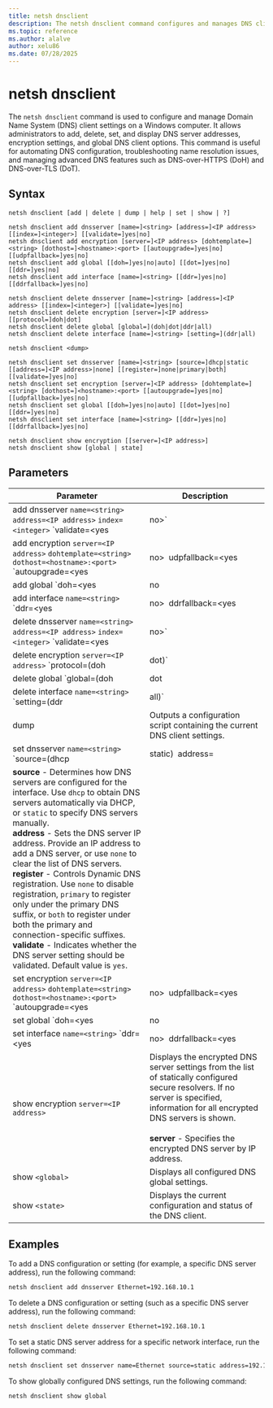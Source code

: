 ```yaml
---
title: netsh dnsclient
description: The netsh dnsclient command configures and manages DNS client settings in Windows.
ms.topic: reference
ms.author: alalve
author: xelu86
ms.date: 07/28/2025
---
```


# netsh dnsclient

The `netsh dnsclient` command is used to configure and manage Domain Name System (DNS) client settings on a Windows computer. It allows administrators to add, delete, set, and display DNS server addresses, encryption settings, and global DNS client options. This command is useful for automating DNS configuration, troubleshooting name resolution issues, and managing advanced DNS features such as DNS-over-HTTPS (DoH) and DNS-over-TLS (DoT).

## Syntax

```
netsh dnsclient [add | delete | dump | help | set | show | ?]
```

```
netsh dnsclient add dnsserver [name=]<string> [address=]<IP address> [[index=]<integer>] [[validate=]yes|no]
netsh dnsclient add encryption [server=]<IP address> [dohtemplate=]<string> [dothost=]<hostname>:<port> [[autoupgrade=]yes|no] [[udpfallback=]yes|no]
netsh dnsclient add global [[doh=]yes|no|auto] [[dot=]yes|no] [[ddr=]yes|no]
netsh dnsclient add interface [name=]<string> [[ddr=]yes|no] [[ddrfallback=]yes|no]
```

```
netsh dnsclient delete dnsserver [name=]<string> [address=]<IP address> [[index=]<integer>] [[validate=]yes|no]
netsh dnsclient delete encryption [server=]<IP address> [[protocol=]doh|dot]
netsh dnsclient delete global [global=](doh|dot|ddr|all)
netsh dnsclient delete interface [name=]<string> [setting=](ddr|all)
```

```
netsh dnsclient <dump>
```

```
netsh dnsclient set dnsserver [name=]<string> [source=]dhcp|static [[address=]<IP address>|none] [[register=]none|primary|both] [[validate=]yes|no]
netsh dnsclient set encryption [server=]<IP address> [dohtemplate=]<string> [dothost=]<hostname>:<port> [[autoupgrade=]yes|no] [[udpfallback=]yes|no]
netsh dnsclient set global [[doh=]yes|no|auto] [[dot=]yes|no] [[ddr=]yes|no]
netsh dnsclient set interface [name=]<string> [[ddr=]yes|no] [[ddrfallback=]yes|no]
```

```
netsh dnsclient show encryption [[server=]<IP address>]
netsh dnsclient show [global | state]
```

## Parameters

| Parameter | Description |
|--|--|
| add dnsserver `name=<string>` `address=<IP address>` `index=<integer>` `validate=<yes|no>` | Adds a new DNS server IP address to the statically configured list. By default, the DNS server is appended to the end of the list. If an index is specified, the server is inserted at that position, shifting other entries as needed. If DNS servers were previously assigned via DHCP, the new address replaces the existing list. When the validate option is set to `yes`, the newly added DNS server is validated. <br><br> **name** - The name or index of the network interface to which the DNS server is added. <br> **address** - The IP address of the DNS server to add. <br> **index** - Sets the order of preference for the DNS server address. <br> **validate** - Determines whether the DNS server address should be validated. Defaults to `yes`. |
| add encryption `server=<IP address>` `dohtemplate=<string>` `dothost=<hostname>:<port>` `autoupgrade=<yes|no>` `udpfallback=<yes|no>` | Adds a new encrypted DNS server to the list of statically configured secure resolvers. <br><br> **server** - Specifies the IP address of the encrypted DNS server to add. <br> **dohtemplate** - Defines the DNS-over-HTTPS (DoH) template to use for the server. <br> **dothost** - Sets the DNS-over-TLS (DoT) host for the server. Format: `hostname:port`. Use `:` for the default configuration. <br> **autoupgrade** - Indicates whether queries to this server should automatically upgrade to DoH or DoT. <br> **udpfallback** - Determines if UDP/TCP should be used for this server if DoH queries fail. |
| add global `doh=<yes|no|auto>` `dot=<yes|no>` `ddr=<yes|no>` | Adds a global DNS configuration <br><br> **doh** - Configures the global DoH settings. `No` disables DoH for the DNS client.`Yes` enables DoH usage according to interface, server, or other configurations. `Auto` forces all recognized DoH servers to use only DoH. <br> **dot** - Configures the global DoT settings. `No` - disables DoT for the DNS client. `Yes` enables DoT usage according to interface, server, or other configurations. <br> **ddr** - Configures the global Discovery of Designated Resolvers (DDR) settings. `No` disables DDR for the DNS client. `Yes` enables DDR usage according to interface, server, or other configurations. |
| add interface `name=<string>` `ddr=<yes|no>` `ddrfallback=<yes|no>` | Adds or configures DNS client settings for a specific network interface.<br><br> **name** - The name or index of the network interface to configure.<br> **ddr** - Enables or disables DDR for unencrypted DNS servers on the specified adapter. `Yes` performs DDR on all unencrypted servers configured for the adapter. `No` doesn't perform DDR by default on unencrypted servers for the adapter. <br> **ddrfallback** - Specifies whether to allow fallback to unencrypted name resolution if secure resolution using DDR fails. `Yes` enables fallback to unencrypted name resolution. `No` disables fallback to unencrypted name resolution (default: disabled). |
| delete dnsserver `name=<string>` `address=<IP address>` `index=<integer>` `validate=<yes|no>` | Removes statically configured DNS server IP addresses from a specified interface. If the `validate` option is set to `yes`, the remaining DNS servers are validated after deletion. <br><br> **name** - Specifies the name or index of the network interface from which DNS servers are deleted. <br> **address** - Indicates which DNS server addresses to remove. You can specify a particular IP address to delete a single DNS server, or use `all` to remove all configured DNS server addresses from the interface. <br> **validate** - Determines whether the DNS server settings should be validated after deletion. By default, validation is enabled (`yes`). |
| delete encryption `server=<IP address>` `protocol=(doh|dot)` | Deletes encrypted DNS server configurations from the list of statically configured secure resolvers. <br><br> **server** - Specifies the IP address for the encrypted DNS server removal. <br> **protocol** - Specifies the encryption protocol removal from the server. |
| delete global `global=(doh|dot|ddr|all)` | Restores the DNS settings to default values. <br><br> **all** - Restores all settings to their default values. <br> **doh** - Restores the default DoH global setting. <br> **dot** - Restores the default DoT global setting. <br> **ddr** - Restores the default DDR global setting. |
| delete interface `name=<string>` `setting=(ddr|all)` | Restores the interface DNS settings to default values. <br><br> **name** - Specifies the name or index of the network interface whose DNS settings you want to restore to default. <br> **setting** - Indicates which DNS setting on the interface should be reset. Use `all` to restore all settings to their default values, or `ddr` to restore only the DDR setting to its default. |
| dump | Outputs a configuration script containing the current DNS client settings. |
| set dnsserver `name=<string>` `source=(dhcp|static)` `address=<IP address>|none` `register=(none|primary|both)` `validate=<yes|no>` | Configures the DNS server settings to use either DHCP or a static list of DNS server IP addresses for the specified interface. The `address` option is available only when the source is set to `static`. If the `validate` option is set to `yes`, the newly configured DNS server is validated. <br><br> **name** - Specifies the name or index of the network interface. <br>
**source** - Determines how DNS servers are configured for the interface. Use `dhcp` to obtain DNS servers automatically via DHCP, or `static` to specify DNS servers manually. <br> **address** - Sets the DNS server IP address. Provide an IP address to add a DNS server, or use `none` to clear the list of DNS servers. <br> **register** - Controls Dynamic DNS registration. Use `none` to disable registration, `primary` to register only under the primary DNS suffix, or `both` to register under both the primary and connection-specific suffixes. <br> **validate** - Indicates whether the DNS server setting should be validated. Default value is `yes`. |
| set encryption `server=<IP address>` `dohtemplate=<string>` `dothost=<hostname>:<port>` `autoupgrade=<yes|no>` `udpfallback=<yes|no>` | Configures the encrypted DNS server settings in the list of statically defined secure resolvers. <br><br> **server** - Specifies the IP address of the encrypted DNS server to modify. <br> **dohtemplate** - Defines the DoH template to use for the server. <br> **dothost** - Sets the DoT host for the server. Provide as `hostname:port`. Use `:` for the default configuration. <br> **autoupgrade** - Indicates whether queries to this server should automatically upgrade to DoH or DoT. <br> **udpfallback** - Determines if UDP/TCP should be used for this server if DoH queries fail. |
| set global `doh=<yes|no|auto>` `dot=<yes|no>` `ddr=<yes|no>` | Configures the global DNS configuration. <br><br> **doh** - Is the global DoH setting. `No` forbids the use of DoH by the DNS client. `Yes` allows DoH use based on interface, server, or other configurations. `Auto` forces all well-known DoH servers to use only DoH. <br> **dot** - Is the global DoT setting. `No` forbids the use of DoT by the DNS client. `Yes` allows DoT use based on interface, server, or other configurations. <br> **ddr** - Is the global DDR setting. `No` disables the use of DDR by the DNS client. `Yes` enables DDR use based on interface, server, or other configurations. |
| set interface `name=<string>` `ddr=<yes|no>` `ddrfallback=<yes|no>` | Configures interface specific DNS settings. <br><br> **name** - Specifies the name or index of the interface to be configured. <br> **ddr** - Specifies the interface-specific DDR settings. `Yes` performs DDR on all unencrypted servers configured on the specified adapter. `No` doesn't perform DDR by default on unencrypted servers configured on the specified adapter. <br> **ddrfallback** - Specifies if servers should fall back to unencrypted name resolution if secure resolution using DDR-retrieved settings fails, provided per-adapter DDR is enabled. Fallback is disabled by default. `Yes` enables fallback to unencrypted name resolution. `No` disables fallback to unencrypted name resolution. |
| show encryption `server=<IP address>` | Displays the encrypted DNS server settings from the list of statically configured secure resolvers. If no server is specified, information for all encrypted DNS servers is shown. <br><br> **server** - Specifies the encrypted DNS server by IP address. |
| show `<global>` | Displays all configured DNS global settings. |
| show `<state>` | Displays the current configuration and status of the DNS client. |

## Examples

To add a DNS configuration or setting (for example, a specific DNS server address), run the following command:

```cmd
netsh dnsclient add dnsserver Ethernet=192.168.10.1
```

To delete a DNS configuration or setting (such as a specific DNS server address), run the following command:

```cmd
netsh dnsclient delete dnsserver Ethernet=192.168.10.1
```

To set a static DNS server address for a specific network interface, run the following command:

```cmd
netsh dnsclient set dnsserver name=Ethernet source=static address=192.168.10.1 register=primary validate=yes
```

To show globally configured DNS settings, run the following command:

```cmd
netsh dnsclient show global
```
